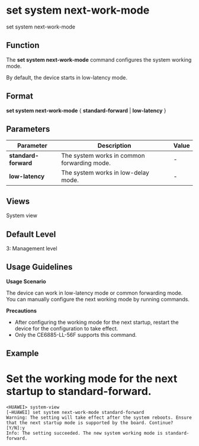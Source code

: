 set system next-work-mode
=========================

set system next-work-mode

Function
--------



The **set system next-work-mode** command configures the system working mode.



By default, the device starts in low-latency mode.


Format
------

**set system next-work-mode** { **standard-forward** | **low-latency** }


Parameters
----------

| Parameter | Description | Value |
| --- | --- | --- |
| **standard-forward** | The system works in common forwarding mode. | - |
| **low-latency** | The system works in low-delay mode. | - |



Views
-----

System view


Default Level
-------------

3: Management level


Usage Guidelines
----------------

**Usage Scenario**



The device can work in low-latency mode or common forwarding mode. You can manually configure the next working mode by running commands.



**Precautions**

* After configuring the working mode for the next startup, restart the device for the configuration to take effect.
* Only the CE6885-LL-56F supports this command.


Example
-------

# Set the working mode for the next startup to standard-forward.
```
<HUAWEI> system-view
[~HUAWEI] set system next-work-mode standard-forward
Warning: The setting will take effect after the system reboots. Ensure that the next startup mode is supported by the board. Continue? [Y/N]:y
Info: The setting succeeded. The new system working mode is standard-forward.

```